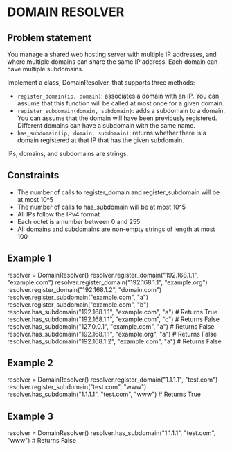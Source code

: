 # DOMAIN RESOLVER

## Problem statement

You manage a shared web hosting server with multiple IP addresses, and where multiple domains can share the same IP
address. Each domain can have multiple subdomains.

Implement a class, DomainResolver, that supports three methods:

- `register_domain(ip, domain)`: associates a domain with an IP. You can assume that this function will be called at
  most
  once for a given domain.
- `register_subdomain(domain, subdomain)`: adds a subdomain to a domain. You can assume that the domain will have been
  previously registered. Different domains can have a subdomain with the same name.
- `has_subdomain(ip, domain, subdomain)`: returns whether there is a domain registered at that IP that has the given
  subdomain.

IPs, domains, and subdomains are strings.

## Constraints

- The number of calls to register_domain and register_subdomain will be at most 10^5
- The number of calls to has_subdomain will be at most 10^5
- All IPs follow the IPv4 format
- Each octet is a number between 0 and 255
- All domains and subdomains are non-empty strings of length at most 100

## Example 1

resolver = DomainResolver()
resolver.register_domain("192.168.1.1", "example.com")
resolver.register_domain("192.168.1.1", "example.org")
resolver.register_domain("192.168.1.2", "domain.com")
resolver.register_subdomain("example.com", "a")
resolver.register_subdomain("example.com", "b")
resolver.has_subdomain("192.168.1.1", "example.com", "a")  # Returns True
resolver.has_subdomain("192.168.1.1", "example.com", "c")  # Returns False
resolver.has_subdomain("127.0.0.1", "example.com", "a")    # Returns False
resolver.has_subdomain("192.168.1.1", "example.org", "a")  # Returns False
resolver.has_subdomain("192.168.1.2", "example.com", "a")  # Returns False

## Example 2

resolver = DomainResolver()
resolver.register_domain("1.1.1.1", "test.com")
resolver.register_subdomain("test.com", "www")
resolver.has_subdomain("1.1.1.1", "test.com", "www")  # Returns True

## Example 3

resolver = DomainResolver()
resolver.has_subdomain("1.1.1.1", "test.com", "www")  # Returns False
